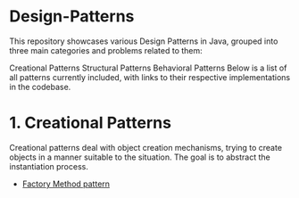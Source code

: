 # Design-Patterns

This repository showcases various Design Patterns in Java, grouped into three main categories and problems related to them:

Creational Patterns
Structural Patterns
Behavioral Patterns
Below is a list of all patterns currently included, with links to their respective implementations in the codebase.


# 1. Creational Patterns
Creational patterns deal with object creation mechanisms, trying to create objects in a manner suitable to the situation. The goal is to abstract the instantiation process.

 - [Factory Method pattern](src/Factorypattern)
